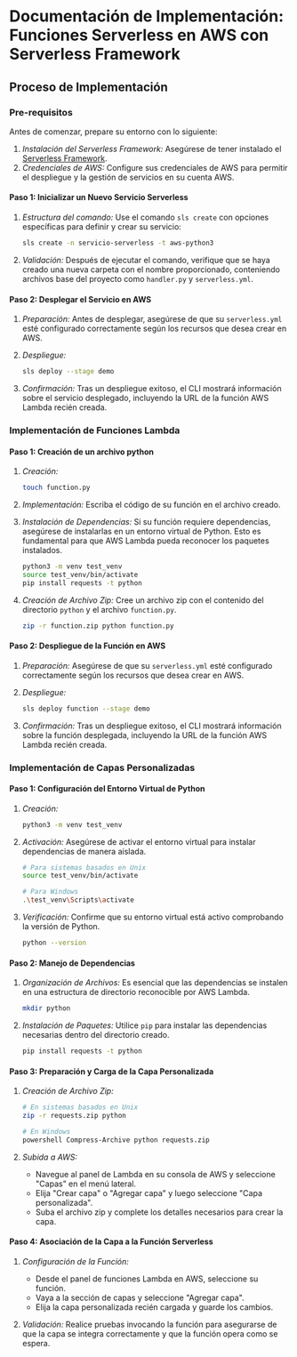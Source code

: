 # Documentación de Implementación: Funciones Serverless en AWS con Serverless Framework

## Proceso de Implementación

### Pre-requisitos

Antes de comenzar, prepare su entorno con lo siguiente:

1. *Instalación del Serverless Framework:* Asegúrese de tener instalado el [Serverless Framework](https://www.serverless.com/framework/docs/getting-started/).
2. *Credenciales de AWS:* Configure sus credenciales de AWS para permitir el despliegue y la gestión de servicios en su cuenta AWS.

#### Paso 1: Inicializar un Nuevo Servicio Serverless

1. *Estructura del comando:* Use el comando `sls create` con opciones específicas para definir y crear su servicio:

    ```bash
    sls create -n servicio-serverless -t aws-python3
    ```

2. *Validación:* Después de ejecutar el comando, verifique que se haya creado una nueva carpeta con el nombre proporcionado, conteniendo archivos base del proyecto como `handler.py` y `serverless.yml`.

#### Paso 2: Desplegar el Servicio en AWS

1. *Preparación:* Antes de desplegar, asegúrese de que su `serverless.yml` esté configurado correctamente según los recursos que desea crear en AWS.

2. *Despliegue:*

    ```bash
    sls deploy --stage demo
    ```
    
3. *Confirmación:* Tras un despliegue exitoso, el CLI mostrará información sobre el servicio desplegado, incluyendo la URL de la función AWS Lambda recién creada.

### Implementación de Funciones Lambda

#### Paso 1: Creación de un archivo python

1. *Creación:*

    ```bash
    touch function.py
    ```

2. *Implementación:* Escriba el código de su función en el archivo creado.


3. *Instalación de Dependencias:* Si su función requiere dependencias, asegúrese de instalarlas en un entorno virtual de Python. Esto es fundamental para que AWS Lambda pueda reconocer los paquetes instalados.

    ```bash
    python3 -m venv test_venv
    source test_venv/bin/activate
    pip install requests -t python
    ```

4. *Creación de Archivo Zip:* Cree un archivo zip con el contenido del directorio `python` y el archivo `function.py`.

    ```bash
    zip -r function.zip python function.py
    ```

#### Paso 2: Despliegue de la Función en AWS

1. *Preparación:* Asegúrese de que su `serverless.yml` esté configurado correctamente según los recursos que desea crear en AWS.

2. *Despliegue:*

    ```bash
    sls deploy function --stage demo
    ```

3. *Confirmación:* Tras un despliegue exitoso, el CLI mostrará información sobre la función desplegada, incluyendo la URL de la función AWS Lambda recién creada.



### Implementación de Capas Personalizadas

#### Paso 1: Configuración del Entorno Virtual de Python

1. *Creación:*

    ``` bash
    python3 -m venv test_venv
    ```
    

2. *Activación:* Asegúrese de activar el entorno virtual para instalar dependencias de manera aislada.

    ```bash
    # Para sistemas basados en Unix
    source test_venv/bin/activate

    # Para Windows
    .\test_venv\Scripts\activate
    ```
    

3. *Verificación:* Confirme que su entorno virtual está activo comprobando la versión de Python.

    ```bash
    python --version
    ```
    

#### Paso 2: Manejo de Dependencias

1. *Organización de Archivos:* Es esencial que las dependencias se instalen en una estructura de directorio reconocible por AWS Lambda.

    ``` bash
    mkdir python
    ```
    

2. *Instalación de Paquetes:* Utilice `pip` para instalar las dependencias necesarias dentro del directorio creado.

    ``` bash
    pip install requests -t python
    ```
    

#### Paso 3: Preparación y Carga de la Capa Personalizada

1. *Creación de Archivo Zip:*

    ``` bash
    # En sistemas basados en Unix
    zip -r requests.zip python

    # En Windows
    powershell Compress-Archive python requests.zip
    ```

2. *Subida a AWS:*

    - Navegue al panel de Lambda en su consola de AWS y seleccione "Capas" en el menú lateral.
    - Elija "Crear capa" o "Agregar capa" y luego seleccione "Capa personalizada".
    - Suba el archivo zip y complete los detalles necesarios para crear la capa.

#### Paso 4: Asociación de la Capa a la Función Serverless

1. *Configuración de la Función:*

    - Desde el panel de funciones Lambda en AWS, seleccione su función.
    - Vaya a la sección de capas y seleccione "Agregar capa".
    - Elija la capa personalizada recién cargada y guarde los cambios.

2. *Validación:* Realice pruebas invocando la función para asegurarse de que la capa se integra correctamente y que la función opera como se espera.








